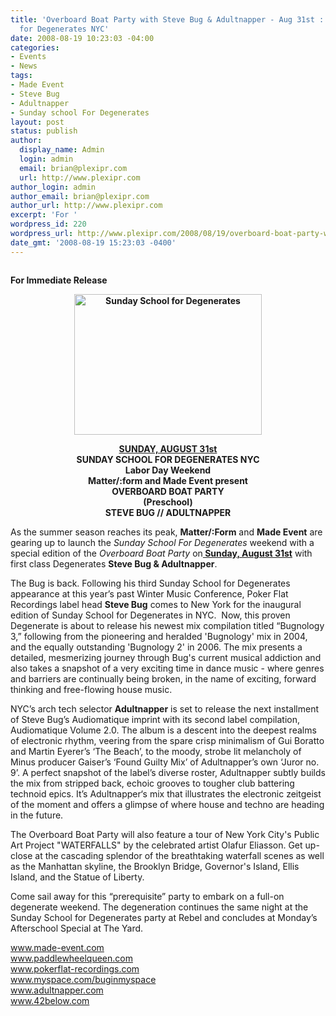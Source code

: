 ```yaml
---
title: 'Overboard Boat Party with Steve Bug & Adultnapper - Aug 31st : Sunday School
  for Degenerates NYC'
date: 2008-08-19 10:23:03 -04:00
categories:
- Events
- News
tags:
- Made Event
- Steve Bug
- Adultnapper
- Sunday school For Degenerates
layout: post
status: publish
author:
  display_name: Admin
  login: admin
  email: brian@plexipr.com
  url: http://www.plexipr.com
author_login: admin
author_email: brian@plexipr.com
author_url: http://www.plexipr.com
excerpt: 'For '
wordpress_id: 220
wordpress_url: http://www.plexipr.com/2008/08/19/overboard-boat-party-with-steve-bug-adultnapper-aug-31st-sunday-school-for-degenerates-nyc/
date_gmt: '2008-08-19 15:23:03 -0400'
---
```


<p><img src="file:///C:/DOCUME~1/plexi/LOCALS~1/Temp/moz-screenshot-4.jpg" alt="" /><img src="file:///C:/DOCUME~1/plexi/LOCALS~1/Temp/moz-screenshot-5.jpg" alt="" /></p>
<p class="MsoNormal"><a title="Made" rel="attachment wp-att-217" href="http://www.plexipr.com/2008/08/12/ete-damour-with-matthew-dear-4-hour-dj-set-max-pask-santos-party-house-august-14th/made/"><!--[if gte mso 10]><br />
<mce:style><!   /* Style Definitions */  table.MsoNormalTable 	{mso-style-name:"Table Normal"; 	mso-tstyle-rowband-size:0; 	mso-tstyle-colband-size:0; 	mso-style-noshow:yes; 	mso-style-priority:99; 	mso-style-qformat:yes; 	mso-style-parent:""; 	mso-padding-alt:0in 5.4pt 0in 5.4pt; 	mso-para-margin-top:0in; 	mso-para-margin-right:0in; 	mso-para-margin-bottom:10.0pt; 	mso-para-margin-left:0in; 	line-height:115%; 	mso-pagination:widow-orphan; 	font-size:11.0pt; 	font-family:"Calibri","sans-serif"; 	mso-ascii-font-family:Calibri; 	mso-ascii-theme-font:minor-latin; 	mso-fareast-font-family:"Times New Roman"; 	mso-fareast-theme-font:minor-fareast; 	mso-hansi-font-family:Calibri; 	mso-hansi-theme-font:minor-latin;} --> </a></p>
<p><a title="Made" rel="attachment wp-att-217" href="http://www.plexipr.com/2008/08/12/ete-damour-with-matthew-dear-4-hour-dj-set-max-pask-santos-party-house-august-14th/made/"> <!--[endif]--></a></p>
<p><strong>For Immediate Release</strong></p>
<p style="text-align: center;"><a href="http://www.made-event.com"><strong><img class="size-medium wp-image-976 aligncenter" title="Sunday School for Degenerates" src="http://www.plexipr.com/wp-content/uploads/2008/08/083108overboard_tw-300x225.jpg" alt="Sunday School for Degenerates" width="300" height="225" /></strong></a></p>
<p style="text-align: center;"><strong><span style="text-decoration: underline;">SUNDAY, AUGUST 31st</span><br />
SUNDAY SCHOOL FOR DEGENERATES NYC<br />
Labor Day Weekend<br />
Matter/:form and Made Event present<br />
OVERBOARD BOAT PARTY<br />
(Preschool)<br />
STEVE BUG // ADULTNAPPER</strong></p>
<p>As the summer season reaches its peak, <strong>Matter/:Form</strong> and <strong>Made Event</strong> are gearing up to launch the<em> Sunday</em> <em>School For Degenerates</em> weekend with a special edition of the <em>Overboard Boat Party</em> on<span style="text-decoration: underline;"><strong> Sunday, August 31st</strong></span> with first class Degenerates <strong>Steve Bug &amp; Adultnapper</strong>.</p>
<p>The Bug is back. Following his third Sunday School for Degenerates appearance at this year’s past Winter Music Conference, Poker Flat Recordings label head <strong>Steve Bug</strong> comes to New York for the inaugural edition of Sunday School for Degenerates in NYC.  Now, this proven Degenerate is about to release his newest mix compilation titled “Bugnology 3,” following from the pioneering and heralded 'Bugnology' mix in 2004, and the equally outstanding 'Bugnology 2' in 2006. The mix presents a detailed, mesmerizing journey through Bug's current musical addiction and also takes a snapshot of a very exciting time in dance music - where genres and barriers are continually being broken, in the name of exciting, forward thinking and free-flowing house music.</p>
<p>NYC’s arch tech selector <strong>Adultnapper</strong> is set to release the next installment of Steve Bug’s Audiomatique imprint with its second label compilation, Audiomatique Volume 2.0. The album is a descent into the deepest realms of electronic rhythm, veering from the spare crisp minimalism of Gui Boratto and Martin Eyerer’s ‘The Beach’, to the moody, strobe lit melancholy of Minus producer Gaiser’s ‘Found Guilty Mix’ of Adultnapper’s own ‘Juror no. 9’. A perfect snapshot of the label’s diverse roster, Adultnapper subtly builds the mix from stripped back, echoic grooves to tougher club battering technoid epics. It’s Adultnapper‘s mix that illustrates the electronic zeitgeist of the moment and offers a glimpse of where house and techno are heading in the future.</p>
<p>The Overboard Boat Party will also feature a tour of New York City's Public Art Project "WATERFALLS" by the celebrated artist Olafur Eliasson. Get up-close at the cascading splendor of the breathtaking waterfall scenes as well as the Manhattan skyline, the Brooklyn Bridge, Governor's Island, Ellis Island, and the Statue of Liberty.</p>
<p>Come sail away for this “prerequisite” party to embark on a full-on degenerate weekend. The degeneration continues the same night at the Sunday School for Degenerates party at Rebel and concludes at Monday’s Afterschool Special at The Yard.</p>
<p><a href="http://">www.made-event.com<br />
www.paddlewheelqueen.com<br />
www.pokerflat-recordings.com<br />
www.myspace.com/buginmyspace<br />
www.adultnapper.com<br />
www.42below.com</a></p>

